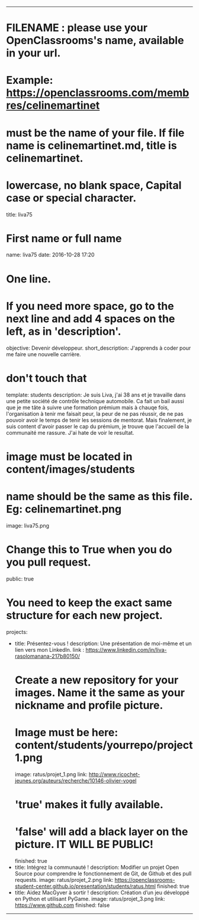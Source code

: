 ---

# FILENAME : please use your OpenClassrooms's name, available in your url.
# Example: https://openclassrooms.com/membres/celinemartinet
# must be the name of your file. If file name is celinemartinet.md, title is celinemartinet.
# lowercase, no blank space, Capital case or special character.
title: liva75

# First name or full name
name: liva75
date: 2016-10-28 17:20

# One line.
# If you need more space, go to the next line and add 4 spaces on the left, as in 'description'.
objective: Devenir développeur.
short_description: J'apprends à coder pour me faire une nouvelle carrière.

# don't touch that
template: students
description:
    Je suis Liva, j'ai 38 ans et je travaille dans une petite société de contrôle technique automobile. Ca fait un bail aussi que je me tâte à suivre une formation prémium mais à chauqe fois, l'organisation à tenir me faisait peur, la peur de ne pas réussir, de ne pas pouvoir avoir le temps de tenir les sessions de mentorat. Mais finalement, je suis content d'avoir passer le cap du prémium, je trouve que l'accueil de la communaité me rassure. 
    J'ai hate de voir le resultat.

# image must be located in content/images/students
# name should be the same as this file. Eg: celinemartinet.png
image: liva75.png

# Change this to True when you do you pull request.
public: true

# You need to keep the exact same structure for each new project.
projects:
  - title: Présentez-vous !
    description: Une présentation de moi-même et un lien vers mon LinkedIn.
    link : https://www.linkedin.com/in/liva-rasolomanana-217b80150/
    # Create a new repository for your images. Name it the same as your nickname and profile picture.
    # Image must be here: content/students/yourrepo/project1.png
    image: ratus/projet_1.png
    link: http://www.ricochet-jeunes.org/auteurs/recherche/10146-olivier-vogel
    # 'true' makes it fully available.
    # 'false' will add a black layer on the picture. IT WILL BE PUBLIC!
    finished: true
  - title: Intégrez la communauté !
    description: Modifier un projet Open Source pour comprendre le fonctionnement de Git, de Github et des pull requests. 
    image: ratus/projet_2.png
    link: https://openclassrooms-student-center.github.io/presentation/students/ratus.html
    finished: true
  - title: Aidez MacGyver à sortir !
    description: Création d’un jeu développé en Python et utilisant PyGame.
    image: ratus/projet_3.png
    link: https://www.github.com
    finished: false
---